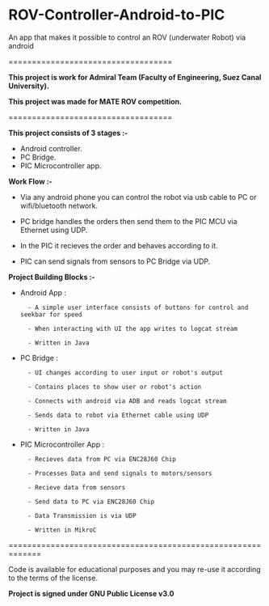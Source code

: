 # ROV-Controller-Android-to-PIC

An app that makes it possible to control an ROV (underwater Robot) via android

===================================

**This project is work for Admiral Team (Faculty of Engineering, Suez Canal University).**

**This project was made for MATE ROV competition.**

===================================

**This project consists of 3 stages :-**

   - Android controller.
   - PC Bridge.
   - PIC Microcontroller app.

**Work Flow :-**

- Via any android phone you can control the robot via usb cable to PC or wifi/bluetooth network.

- PC bridge handles the orders then send them to the PIC MCU via Ethernet using UDP.

- In the PIC it recieves the order and behaves according to it.

- PIC can send signals from sensors to PC Bridge via UDP.


**Project Building Blocks :-**

- Android App :

        - A simple user interface consists of buttons for control and seekbar for speed

        - When interacting with UI the app writes to logcat stream
        
        - Written in Java

- PC Bridge :

        - UI changes according to user input or robot's output
        
        - Contains places to show user or robot's action

        - Connects with android via ADB and reads logcat stream

        - Sends data to robot via Ethernet cable using UDP

        - Written in Java 

- PIC Microcontroller App :

        - Recieves data from PC via ENC28J60 Chip
        
        - Processes Data and send signals to motors/sensors
        
        - Recieve data from sensors
        
        - Send data to PC via ENC28J60 Chip 
       
        - Data Transmission is via UDP
       
        - Written in MikroC
        

=============================================================

Code is available for educational purposes and you may re-use it according to the terms of the license.

**Project is signed under GNU Public License v3.0**
